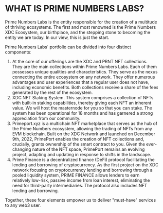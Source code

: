 # WHAT IS PRIME NUMBERS LABS?

Prime Numbers Labs is the entity responsible for the creation of a multitude of thriving ecosystems. The first and most renowned is the Prime Numbers XDC Ecosystem, our birthplace, and the stepping stone to becoming the entity we are today. In our view, this is just the start.

Prime Numbers Labs' portfolio can be divided into four distinct components:

1. At the core of our offerings are the XDC and PRNT NFT collections. They are the main collections within Prime Numbers Labs. Each of them possesses unique qualities and characteristics. They serve as the nexus connecting the entire ecosystem on any network. They offer numerous advantages and user experiences that a regular user does not have, including economic benefits. Both collections receive a share of the fees generated by the rest of the ecosystem.
2. &#x20;XDC NFT Staking System. This system comprises a collection of NFTs with built-in staking capabilities, thereby giving each NFT an inherent value. We will host the masternode for you so that you can stake. The system has been operational for 18 months and has garnered a strong appreciation from our community.
3. Primeport.xyz is a multichain NFT marketplace that serves as the hub of the Prime Numbers ecosystem, allowing the trading of NFTs from any EVM blockchain. Built on the XDC Network and launched on December 9th, 2022, PrimePort enables the creation of NFT collections and, crucially, grants ownership of the smart contract to you. Given the ever-changing nature of the NFT space, PrimePort remains an evolving project, adapting and updating in response to shifts in the landscape.&#x20;
4. Prime Finance is a decentralized finance (DeFi) protocol facilitating the lending and borrowing of cryptocurrency. As the first project on the XDC network focusing on cryptocurrency lending and borrowing through a pooled liquidity system, PRIME FINANCE allows lenders to earn relatively low-risk, passive income from loan interest, eliminating the need for third-party intermediaries. The protocol also includes NFT lending and borrowing.

Together, these four elements empower us to deliver "must-have" services to any web3 user.

